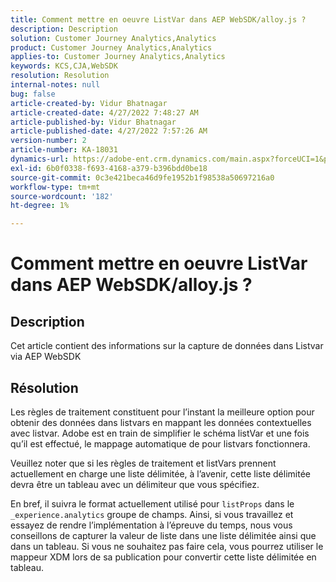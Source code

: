 ```yaml
---
title: Comment mettre en oeuvre ListVar dans AEP WebSDK/alloy.js ?
description: Description
solution: Customer Journey Analytics,Analytics
product: Customer Journey Analytics,Analytics
applies-to: Customer Journey Analytics,Analytics
keywords: KCS,CJA,WebSDK
resolution: Resolution
internal-notes: null
bug: false
article-created-by: Vidur Bhatnagar
article-created-date: 4/27/2022 7:48:27 AM
article-published-by: Vidur Bhatnagar
article-published-date: 4/27/2022 7:57:26 AM
version-number: 2
article-number: KA-18031
dynamics-url: https://adobe-ent.crm.dynamics.com/main.aspx?forceUCI=1&pagetype=entityrecord&etn=knowledgearticle&id=5b1fd76a-fec5-ec11-a7b6-0022480a10ee
exl-id: 6b0f0338-f693-4168-a379-b396bdd0be18
source-git-commit: 0c3e421beca46d9fe1952b1f98538a50697216a0
workflow-type: tm+mt
source-wordcount: '182'
ht-degree: 1%

---
```


# Comment mettre en oeuvre ListVar dans AEP WebSDK/alloy.js ?

## Description


Cet article contient des informations sur la capture de données dans Listvar via AEP WebSDK


## Résolution


Les règles de traitement constituent pour l’instant la meilleure option pour obtenir des données dans listvars en mappant les données contextuelles avec listvar. Adobe est en train de simplifier le schéma listVar et une fois qu’il est effectué, le mappage automatique de pour listvars fonctionnera.

Veuillez noter que si les règles de traitement et listVars prennent actuellement en charge une liste délimitée, à l’avenir, cette liste délimitée devra être un tableau avec un délimiteur que vous spécifiez.

En bref, il suivra le format actuellement utilisé pour `listProps` dans le `_experience.analytics` groupe de champs. Ainsi, si vous travaillez et essayez de rendre l’implémentation à l’épreuve du temps, nous vous conseillons de capturer la valeur de liste dans une liste délimitée ainsi que dans un tableau. Si vous ne souhaitez pas faire cela, vous pourrez utiliser le mappeur XDM lors de sa publication pour convertir cette liste délimitée en tableau.
